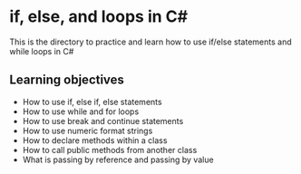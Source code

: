 # if, else, and loops in C#

This is the directory to practice and learn how to use if/else statements and while loops in C#

## Learning objectives

* How to use if, else if, else statements
* How to use while and for loops
* How to use break and continue statements
* How to use numeric format strings
* How to declare methods within a class
* How to call public methods from another class
* What is passing by reference and passing by value
